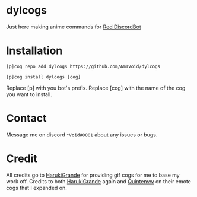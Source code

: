 # dylcogs
Just here making anime commands for [Red DiscordBot](https://github.com/Cog-Creators/Red-DiscordBot)

# Installation
```[p]cog repo add dylcogs https://github.com/AmIVoid/dylcogs```

```[p]cog install dylcogs [cog]```

Replace [p] with you bot's prefix. Replace [cog] with the name of the cog you want to install.

# Contact
Message me on discord ```*Void#0001``` about any issues or bugs.

# Credit
All credits go to [HarukiGrande](https://github.com/HarukiGrande) for providing gif cogs for me to base my work off.
Credits to both [HarukiGrande](https://github.com/HarukiGrande) again and [Quintenvw](https://github.com/Quintenvw) on their emote cogs that I expanded on.
